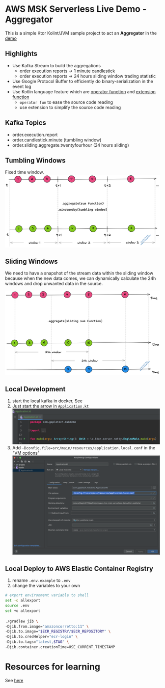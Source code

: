 # AWS MSK Serverless Live Demo - Aggregator
This is a simple Ktor Kolint/JVM sample project to act an **Aggregator** in the 
[demo](https://github.com/gaplo917/aws-msk-v2-serverless-demo)

## Highlights
- Use Kafka Stream to build the aggregations
  - order execution reports -> 1 minute candlestick
  - order execution reports -> 24 hours sliding window trading statistic
- Use Google Protocol Buffer to efficiently do binary-serialization in the event log
- Use Kotlin language feature which are [operator function](https://kotlinlang.org/docs/operator-overloading.html) 
and [extension function](https://kotlinlang.org/docs/extensions.html)
  - `operator fun` to ease the source code reading
  - use extension to simplify the source code reading


## Kafka Topics
- order.execution.report
- order.candlestick.minute (tumbling window)
- order.sliding.aggregate.twentyfourhour (24 hours sliding)


## Tumbling Windows
Fixed time window.
![](./kafka-stream-agg-windowed.png)

## Sliding Windows
We need to have a snapshot of the stream data within the sliding window because when the new data
comes, we can dynamically calculate the 24h windows and drop unwanted data in the source.

![](./kafka-stream-sliding-window.png)

## Local Development

1. start the local kafka in docker, See
2. Just start the arrow in `Application.kt`
   ![](./intelij-ktor-play-button.png)
3. Add `-Dconfig.file=src/main/resources/application.local.conf` in the "VM options"
   ![](./intelij-ktor-vm-options.png)

## Local Deploy to AWS Elastic Container Registry

1. rename `.env.example` to `.env`
2. change the variables to your own 

```bash
# export environment variable to shell
set -o allexport
source .env
set +o allexport

./gradlew jib \
-Djib.from.image="amazoncorretto:11" \
-Djib.to.image="$ECR_REGISTRY/$ECR_REPOSITORY" \
-Djib.to.credHelper="ecr-login" \
-Djib.to.tags="latest,$TAG" \
-Djib.container.creationTime=USE_CURRENT_TIMESTAMP
```

# Resources for learning

See [here](https://github.com/gaplo917/aws-msk-v2-serverless-demo)